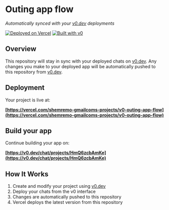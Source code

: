 # Outing app flow

*Automatically synced with your [v0.dev](https://v0.dev) deployments*

[![Deployed on Vercel](https://img.shields.io/badge/Deployed%20on-Vercel-black?style=for-the-badge&logo=vercel)](https://vercel.com/shemremo-gmailcoms-projects/v0-outing-app-flow)
[![Built with v0](https://img.shields.io/badge/Built%20with-v0.dev-black?style=for-the-badge)](https://v0.dev/chat/projects/HmQ6zcbAmKe)

## Overview

This repository will stay in sync with your deployed chats on [v0.dev](https://v0.dev).
Any changes you make to your deployed app will be automatically pushed to this repository from [v0.dev](https://v0.dev).

## Deployment

Your project is live at:

**[https://vercel.com/shemremo-gmailcoms-projects/v0-outing-app-flow](https://vercel.com/shemremo-gmailcoms-projects/v0-outing-app-flow)**

## Build your app

Continue building your app on:

**[https://v0.dev/chat/projects/HmQ6zcbAmKe](https://v0.dev/chat/projects/HmQ6zcbAmKe)**

## How It Works

1. Create and modify your project using [v0.dev](https://v0.dev)
2. Deploy your chats from the v0 interface
3. Changes are automatically pushed to this repository
4. Vercel deploys the latest version from this repository